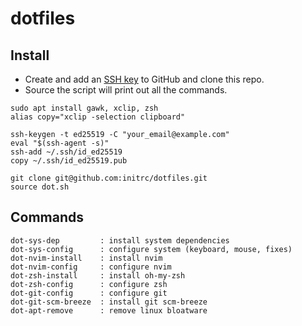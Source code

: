 dotfiles
========
## Install

- Create and add an [SSH key](https://github.com/settings/keys) to GitHub and clone this repo.
- Source the script will print out all the commands.

```
sudo apt install gawk, xclip, zsh
alias copy="xclip -selection clipboard"

ssh-keygen -t ed25519 -C "your_email@example.com"
eval "$(ssh-agent -s)"
ssh-add ~/.ssh/id_ed25519
copy ~/.ssh/id_ed25519.pub

git clone git@github.com:initrc/dotfiles.git
source dot.sh
```

## Commands
```
dot-sys-dep         : install system dependencies
dot-sys-config      : configure system (keyboard, mouse, fixes)
dot-nvim-install    : install nvim
dot-nvim-config     : configure nvim
dot-zsh-install     : install oh-my-zsh
dot-zsh-config      : configure zsh
dot-git-config      : configure git
dot-git-scm-breeze  : install git scm-breeze
dot-apt-remove      : remove linux bloatware 
```

